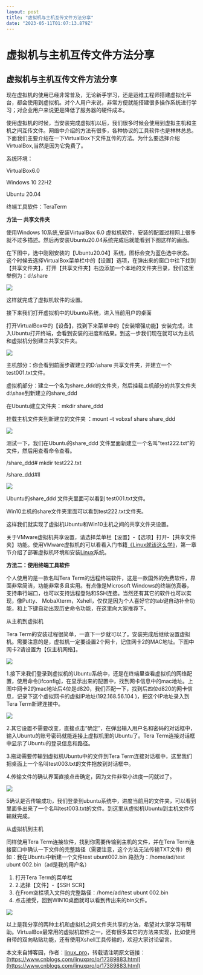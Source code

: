 ```yaml
---
layout: post
title: "虚拟机与主机互传文件方法分享"
date: "2023-05-11T01:07:13.879Z"
---
```

虚拟机与主机互传文件方法分享
==============

虚拟机与主机互传文件方法分享
--------------

现在虚拟机的使用已经非常普及，无论新手学习，还是运维工程师搭建虚拟化平台，都会使用到虚拟机。对个人用户来说，非常方便就能搭建很多操作系统进行学习；对企业用户来说更是降低了服务器的硬件成本。

使用虚拟机的时候，当安装完成虚拟机以后，我们很多时候会使用到虚拟主机和主机之间互传文件。网络中介绍的方法有很多，各种协议的工具软件也是林林总总。 下面我们主要介绍在一下VirtualBox下文件互传的方法。为什么要选择介绍VirtualBox,当然是因为它免费了。

系统环境：

VirtualBox6.0

Windows 10 22H2

Ubuntu 20.04

终端工具软件：TeraTerm

**方法一 共享文件夹**

使用Windows 10系统,安装VirtualBox 6.0 虚拟机软件，安装的配置过程网上很多就不过多描述。然后再安装Ubuntu20.04系统完成后就能看到下图这样的画面。

在下图中，选中刚刚安装的【Ubuntu20.04】系统，图标会变为蓝色选中状态。这个时候去选择VirtualBox菜单栏中的【设置】选项，在弹出来的窗口中往下找到【共享文件夹】，打开【共享文件夹】右边添加一个本地的文件夹目录，我们这里举例为：d:\\share

![](https://img2023.cnblogs.com/blog/3116468/202305/3116468-20230511072248185-88543005.jpg)

这样就完成了虚拟机软件的设置。

接下来我们打开虚拟机中的Ubuntu系统，进入当前用户的桌面

打开VirtualBox中的【设备】，找到下来菜单中的【安装增强功能】安装完成，进入Ubuntu打开终端，会看到安装的进度和结果。到这一步我们现在就可以为主机和虚拟机分别建立共享文件夹。

![](https://img2023.cnblogs.com/blog/3116468/202305/3116468-20230511072248231-2069687826.jpg)

主机部分：你会看到前面步骤建立的D:\\share 共享文件夹，并建立一个test001.txt文件。

虚拟机部分：建立一个名为share\_ddd的文件夹，然后挂载主机部分的共享文件夹d:\\shae到新建立的share\_ddd

在Ubuntu建立文件夹：mkdir share\_ddd

挂载主机文件夹到新建立的文件夹 ：mount –t vobxsf share share\_ddd

![](https://img2023.cnblogs.com/blog/3116468/202305/3116468-20230511072248219-1398883775.jpg)

测试一下，我们在Ubuntu的share\_ddd 文件里面新建立一个名叫”test222.txt”的文件，然后用查看命令查看。

/share\_ddd# mkdir test222.txt

/share\_ddd#ll

![](https://img2023.cnblogs.com/blog/3116468/202305/3116468-20230511072248137-804540789.jpg)

Ubuntu的share\_ddd 文件夹里面可以看到 test001.txt文件。

Win10主机的share文件夹里面可以看到test222.txt文件夹。

这样我们就实现了虚拟机Ubuntu和Win10主机之间的共享文件夹设置。

关于VMware虚拟机共享设置，请选择菜单栏【设置】-【选项】打开-【共享文件夹】功能。使用VMware虚拟机的可以看看入门书籍[《Linux就该这么学》](https://www.linuxprobe.com/basic-learning-00.html)，第一章节介绍了部署虚拟机环境和安装[Linux](https://www.linuxprobe.com/basic-learning-00.html)系统。

**方法二：使用终端工具软件**

个人使用的是一款名叫Tera Term的远程终端软件，这是一款国外的免费软件，界面非常简洁，功能非常多且实用。有点像是Microsoft Windows的终端仿真器，支持串行端口，也可以支持远程登陆和SSH连接。当然还有其它的软件也可以实现，像Putty、 MobaXterm，Xshell，仅仅是因为个人喜好它的tab键自动补全功能，和上下键自动出现历史命令功能，在这里向大家推荐下。

从主机到虚拟机

Tera Term的安装过程很简单，一直下一步就可以了。安装完成后继续设置虚拟机。需要注意的是，虚拟机一定要设置2个网卡，记住网卡2的MAC地址。下图中网卡2请设置为【仅主机网络】。

![](https://img2023.cnblogs.com/blog/3116468/202305/3116468-20230511072248220-514298047.jpg)

1.接下来我们登录到虚拟机的Ubuntu系统中，还是在终端里查看虚拟机的网络配置，使用命令\[ifconfig\]，在显示出来的配置中，找到网卡信息中的mac地址。上图中网卡2的mac地址后4位是d820，我们匹配一下，找到后四位d820的网卡信息，记录下这个虚拟网卡的虚拟IP地址(192.168.56.104 )，把这个IP地址录入到Tera Term新建连接中。

![](https://img2023.cnblogs.com/blog/3116468/202305/3116468-20230511072248110-1420757755.jpg)

2.其它设置不需要改变，直接点击“确定”，在弹出输入用户名和密码的对话框中，输入Ubuntu的账号密码就能连接上虚拟机里的Ubuntu了。Tera Term连接对话框中显示了Ubuntu的登录信息和路径。

3.拖动需要传输到虚拟机Ubuntu中的文件到Tera Term连接对话框中，这里我们把桌面上一个名叫test003.txt的文件拖放到对话框中。

4.传输文件的确认界面直接点击确定，因为文件非常小进度一闪就过了。

![](https://img2023.cnblogs.com/blog/3116468/202305/3116468-20230511072248240-721674687.jpg)

5确认是否传输成功，我们登录到ubuntu系统中，进度当前用的文件夹，可以看到里面多出来了一个名叫test003.txt的文件。到这里从虚拟机Ubuntu到主机文件传输就完成。

从虚拟机到主机

同样使用Tera Term连接软件，找到你需要传输到主机的文件，并在Tera Term连接窗口中确认一下文件的完整路径（需要注意，这个方法无法传输TXT文件）例如：我在Ubuntu中新建一个文件test ubunt002.bin 路劲为：/home/ad/test ubunt 002.bin（ad是我的用户名）

1.  打开Tera Term的菜单栏
2.  2.选择【文件】-【SSH SCR】
3.  在From空栏填入文件的完整路径：/home/ad/test ubunt 002.bin
4.  点击接受，回到WIN10桌面就可以看到传出来的bin文件。

![](https://img2023.cnblogs.com/blog/3116468/202305/3116468-20230511072248066-1520515792.jpg)

以上是我分享的两种主机和虚拟机之间文件夹共享的方法，希望对大家学习有帮助。VirtualBox最常用的虚拟机软件之一，还有很多其它的方法来实现，比如使用自带的双向粘贴功能，还有使用Xshell工具传输的，欢迎大家讨论留言。

本文来自博客园，作者：[linux\_pro](https://www.cnblogs.com/linuxpro/)，转载请注明原文链接：[https://www.cnblogs.com/linuxpro/p/17389883.html](https://www.cnblogs.com/linuxpro/p/17389883.html)